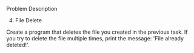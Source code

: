 Problem Description

4.	File Delete


Create a program that deletes the file you created in the previous task. 
If you try to delete the file multiple times, print the message: 'File already deleted!'.
